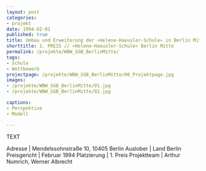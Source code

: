 ```yaml
---
layout: post
categories:
- projekt
date: 1994-02-01
published: true
title: Umbau und Erweiterung der »Helene-Haeusler-Schule« in Berlin Mitte
shorttitle: 1. PREIS // »Helene-Haeusler-Schule« Berlin Mitte
permalink: /projekte/WBW_SGB_BerlinMitte/
tags: 
- Schule
- Wettbewerb 
projectpage: /projekte/WBW_SGB_BerlinMitte/00_Projektpage.jpg
images:
- /projekte/WBW_SGB_BerlinMitte/01.jpg 
- /projekte/WBW_SGB_BerlinMitte/02.jpg 

captions:
- Perspektive  
- Modell

---
```


TEXT



Adresse					|	Mendelssohnstraße 10, 10405 Berlin
Auslober				|	Land Berlin
Preisgericht			|	Februar 1994
Platzierung				|	1. Preis
Projektteam				|	Arthur Numrich, Werner Albrecht
